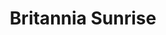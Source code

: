---
layout: product
product_id: 1419058446398
id: 1419058446398
title: Britannia Sunrise
body_html: >-
  <p>Taken at Britannia Beach in Squamish, BC during the Summer of 2016.</p>

  <p>This photo has a has a very special place in my heart. The day started at 3 am to catch the sunrise at Britannia Beach. Being in Kitsilano at the time, we had a drive ahead of us; if we were going to make it. It was a full day, starting at Britannia, then on to Whistler and all the way back and past to Abbotsford; all to end the day with a Fieldhouse beer. Truly a day to make one appreciate all that Mother Nature has to offer.</p>

  <p> </p>
vendor: Connell McCarthy
product_type: Photo Print
created_at: 2018-08-22T19:41:48-04:00
handle: britannia-sunrise
updated_at: 2022-01-18T10:42:31-05:00
published_at: 2018-08-22T19:38:24-04:00
template_suffix: ""
status: active
published_scope: global
tags: Batch 01, mountain, mountains, Print, snow, sunrise, sunset
admin_graphql_api_id: gid://shopify/Product/1419058446398
variants:
  - id: 39574752919614
    product_id: 1419058446398
    title: 8x10" / Full Colour
    price: "35.00"
    sku: CM-PP-B1-01-XXS-FC
    position: 1
    inventory_policy: deny
    compare_at_price: null
    fulfillment_service: manual
    inventory_management: null
    option1: 8x10"
    option2: Full Colour
    option3: null
    created_at: 2021-08-30T12:10:10-04:00
    updated_at: 2021-08-30T12:29:41-04:00
    taxable: true
    barcode: ""
    grams: 208
    image_id: 6198826041406
    weight: 0.208
    weight_unit: kg
    inventory_item_id: 41669193105470
    inventory_quantity: 0
    old_inventory_quantity: 0
    requires_shipping: true
    admin_graphql_api_id: gid://shopify/ProductVariant/39574752919614
  - id: 39574779461694
    product_id: 1419058446398
    title: 8x10" / Black & White
    price: "35.00"
    sku: CM-PP-B1-01-XXS-BW
    position: 2
    inventory_policy: deny
    compare_at_price: null
    fulfillment_service: manual
    inventory_management: null
    option1: 8x10"
    option2: Black & White
    option3: null
    created_at: 2021-08-30T12:18:09-04:00
    updated_at: 2021-08-30T12:29:41-04:00
    taxable: true
    barcode: ""
    grams: 208
    image_id: 6198825910334
    weight: 0.208
    weight_unit: kg
    inventory_item_id: 41669219614782
    inventory_quantity: 0
    old_inventory_quantity: 0
    requires_shipping: true
    admin_graphql_api_id: gid://shopify/ProductVariant/39574779461694
  - id: 12375468769342
    product_id: 1419058446398
    title: 8.5x11" / Full Colour
    price: "35.00"
    sku: CM-PP-B1-01-XS-FC
    position: 3
    inventory_policy: deny
    compare_at_price: null
    fulfillment_service: manual
    inventory_management: null
    option1: 8.5x11"
    option2: Full Colour
    option3: null
    created_at: 2018-08-22T19:41:48-04:00
    updated_at: 2021-08-30T12:29:42-04:00
    taxable: true
    barcode: ""
    grams: 208
    image_id: 6198826041406
    weight: 0.208
    weight_unit: kg
    inventory_item_id: 12538699546686
    inventory_quantity: -2
    old_inventory_quantity: -2
    requires_shipping: true
    admin_graphql_api_id: gid://shopify/ProductVariant/12375468769342
  - id: 39574776873022
    product_id: 1419058446398
    title: 8.5x11" / Black & White
    price: "35.00"
    sku: CM-PP-B1-01-XS-BW
    position: 4
    inventory_policy: deny
    compare_at_price: null
    fulfillment_service: manual
    inventory_management: null
    option1: 8.5x11"
    option2: Black & White
    option3: null
    created_at: 2021-08-30T12:17:20-04:00
    updated_at: 2021-08-30T12:29:43-04:00
    taxable: true
    barcode: ""
    grams: 208
    image_id: 6198825910334
    weight: 0.208
    weight_unit: kg
    inventory_item_id: 41669217026110
    inventory_quantity: -2
    old_inventory_quantity: -2
    requires_shipping: true
    admin_graphql_api_id: gid://shopify/ProductVariant/39574776873022
  - id: 12375468802110
    product_id: 1419058446398
    title: 13x19" / Full Colour
    price: "40.00"
    sku: CM-PP-B1-01-S-FC
    position: 5
    inventory_policy: deny
    compare_at_price: null
    fulfillment_service: manual
    inventory_management: null
    option1: 13x19"
    option2: Full Colour
    option3: null
    created_at: 2018-08-22T19:41:48-04:00
    updated_at: 2021-08-30T12:29:44-04:00
    taxable: true
    barcode: ""
    grams: 208
    image_id: 6198826041406
    weight: 0.208
    weight_unit: kg
    inventory_item_id: 12538699579454
    inventory_quantity: 0
    old_inventory_quantity: 0
    requires_shipping: true
    admin_graphql_api_id: gid://shopify/ProductVariant/12375468802110
  - id: 39574778544190
    product_id: 1419058446398
    title: 13x19" / Black & White
    price: "40.00"
    sku: CM-PP-B1-01-S-BW
    position: 6
    inventory_policy: deny
    compare_at_price: null
    fulfillment_service: manual
    inventory_management: null
    option1: 13x19"
    option2: Black & White
    option3: null
    created_at: 2021-08-30T12:17:51-04:00
    updated_at: 2021-08-30T12:29:45-04:00
    taxable: true
    barcode: ""
    grams: 208
    image_id: 6198825910334
    weight: 0.208
    weight_unit: kg
    inventory_item_id: 41669218730046
    inventory_quantity: 0
    old_inventory_quantity: 0
    requires_shipping: true
    admin_graphql_api_id: gid://shopify/ProductVariant/39574778544190
  - id: 39574755606590
    product_id: 1419058446398
    title: 16x20" / Full Colour
    price: "50.00"
    sku: CM-PP-B1-01-M-FC
    position: 7
    inventory_policy: deny
    compare_at_price: null
    fulfillment_service: manual
    inventory_management: null
    option1: 16x20"
    option2: Full Colour
    option3: null
    created_at: 2021-08-30T12:10:58-04:00
    updated_at: 2021-08-30T12:38:03-04:00
    taxable: true
    barcode: ""
    grams: 208
    image_id: 6198826041406
    weight: 0.208
    weight_unit: kg
    inventory_item_id: 41669195792446
    inventory_quantity: 0
    old_inventory_quantity: 0
    requires_shipping: true
    admin_graphql_api_id: gid://shopify/ProductVariant/39574755606590
  - id: 39574780346430
    product_id: 1419058446398
    title: 16x20" / Black & White
    price: "50.00"
    sku: CM-PP-B1-01-M-BW
    position: 8
    inventory_policy: deny
    compare_at_price: null
    fulfillment_service: manual
    inventory_management: null
    option1: 16x20"
    option2: Black & White
    option3: null
    created_at: 2021-08-30T12:18:28-04:00
    updated_at: 2021-08-30T12:38:04-04:00
    taxable: true
    barcode: ""
    grams: 208
    image_id: 6198825910334
    weight: 0.208
    weight_unit: kg
    inventory_item_id: 41669220532286
    inventory_quantity: 0
    old_inventory_quantity: 0
    requires_shipping: true
    admin_graphql_api_id: gid://shopify/ProductVariant/39574780346430
  - id: 39574757310526
    product_id: 1419058446398
    title: 20x24" / Full Colour
    price: "60.00"
    sku: CM-PP-B1-01-L-FC
    position: 9
    inventory_policy: deny
    compare_at_price: null
    fulfillment_service: manual
    inventory_management: null
    option1: 20x24"
    option2: Full Colour
    option3: null
    created_at: 2021-08-30T12:11:26-04:00
    updated_at: 2021-08-30T12:29:47-04:00
    taxable: true
    barcode: ""
    grams: 208
    image_id: 6198826041406
    weight: 0.208
    weight_unit: kg
    inventory_item_id: 41669197496382
    inventory_quantity: 0
    old_inventory_quantity: 0
    requires_shipping: true
    admin_graphql_api_id: gid://shopify/ProductVariant/39574757310526
  - id: 39574781329470
    product_id: 1419058446398
    title: 20x24" / Black & White
    price: "60.00"
    sku: CM-PP-B1-01-L-BW
    position: 10
    inventory_policy: deny
    compare_at_price: null
    fulfillment_service: manual
    inventory_management: null
    option1: 20x24"
    option2: Black & White
    option3: null
    created_at: 2021-08-30T12:18:45-04:00
    updated_at: 2021-08-30T12:29:48-04:00
    taxable: true
    barcode: ""
    grams: 208
    image_id: 6198825910334
    weight: 0.208
    weight_unit: kg
    inventory_item_id: 41669221515326
    inventory_quantity: 0
    old_inventory_quantity: 0
    requires_shipping: true
    admin_graphql_api_id: gid://shopify/ProductVariant/39574781329470
  - id: 39574758981694
    product_id: 1419058446398
    title: 20x30" / Full Colour
    price: "70.00"
    sku: CM-PP-B1-01-XL-FC
    position: 11
    inventory_policy: deny
    compare_at_price: null
    fulfillment_service: manual
    inventory_management: null
    option1: 20x30"
    option2: Full Colour
    option3: null
    created_at: 2021-08-30T12:11:51-04:00
    updated_at: 2021-08-30T12:29:48-04:00
    taxable: true
    barcode: ""
    grams: 208
    image_id: 6198826041406
    weight: 0.208
    weight_unit: kg
    inventory_item_id: 41669199167550
    inventory_quantity: 0
    old_inventory_quantity: 0
    requires_shipping: true
    admin_graphql_api_id: gid://shopify/ProductVariant/39574758981694
  - id: 39574782836798
    product_id: 1419058446398
    title: 20x30" / Black & White
    price: "70.00"
    sku: CM-PP-B1-01-XL-BW
    position: 12
    inventory_policy: deny
    compare_at_price: null
    fulfillment_service: manual
    inventory_management: null
    option1: 20x30"
    option2: Black & White
    option3: null
    created_at: 2021-08-30T12:19:12-04:00
    updated_at: 2021-08-30T12:29:49-04:00
    taxable: true
    barcode: ""
    grams: 208
    image_id: 6198825910334
    weight: 0.208
    weight_unit: kg
    inventory_item_id: 41669222989886
    inventory_quantity: 0
    old_inventory_quantity: 0
    requires_shipping: true
    admin_graphql_api_id: gid://shopify/ProductVariant/39574782836798
  - id: 39574761340990
    product_id: 1419058446398
    title: 24x36" / Full Colour
    price: "90.00"
    sku: CM-PP-B1-01-XXL-FC
    position: 13
    inventory_policy: deny
    compare_at_price: null
    fulfillment_service: manual
    inventory_management: null
    option1: 24x36"
    option2: Full Colour
    option3: null
    created_at: 2021-08-30T12:12:30-04:00
    updated_at: 2021-08-30T12:29:50-04:00
    taxable: true
    barcode: ""
    grams: 208
    image_id: 6198826041406
    weight: 0.208
    weight_unit: kg
    inventory_item_id: 41669201494078
    inventory_quantity: 0
    old_inventory_quantity: 0
    requires_shipping: true
    admin_graphql_api_id: gid://shopify/ProductVariant/39574761340990
  - id: 39574783950910
    product_id: 1419058446398
    title: 24x36" / Black & White
    price: "90.00"
    sku: CM-PP-B1-01-XXL-BW
    position: 14
    inventory_policy: deny
    compare_at_price: null
    fulfillment_service: manual
    inventory_management: null
    option1: 24x36"
    option2: Black & White
    option3: null
    created_at: 2021-08-30T12:19:33-04:00
    updated_at: 2021-08-30T12:29:50-04:00
    taxable: true
    barcode: ""
    grams: 208
    image_id: 6198825910334
    weight: 0.208
    weight_unit: kg
    inventory_item_id: 41669224136766
    inventory_quantity: 0
    old_inventory_quantity: 0
    requires_shipping: true
    admin_graphql_api_id: gid://shopify/ProductVariant/39574783950910
  - id: 39574764322878
    product_id: 1419058446398
    title: 30x40" / Full Colour
    price: "100.00"
    sku: CM-PP-B1-01-XXXL-FC
    position: 15
    inventory_policy: deny
    compare_at_price: null
    fulfillment_service: manual
    inventory_management: null
    option1: 30x40"
    option2: Full Colour
    option3: null
    created_at: 2021-08-30T12:13:18-04:00
    updated_at: 2021-08-30T12:29:52-04:00
    taxable: true
    barcode: ""
    grams: 208
    image_id: 6198826041406
    weight: 0.208
    weight_unit: kg
    inventory_item_id: 41669204508734
    inventory_quantity: 0
    old_inventory_quantity: 0
    requires_shipping: true
    admin_graphql_api_id: gid://shopify/ProductVariant/39574764322878
  - id: 39574785392702
    product_id: 1419058446398
    title: 30x40" / Black & White
    price: "100.00"
    sku: CM-PP-B1-01-XXXL-BW
    position: 16
    inventory_policy: deny
    compare_at_price: null
    fulfillment_service: manual
    inventory_management: null
    option1: 30x40"
    option2: Black & White
    option3: null
    created_at: 2021-08-30T12:19:59-04:00
    updated_at: 2021-08-30T12:29:54-04:00
    taxable: true
    barcode: ""
    grams: 208
    image_id: 6198825910334
    weight: 0.208
    weight_unit: kg
    inventory_item_id: 41669225578558
    inventory_quantity: 0
    old_inventory_quantity: 0
    requires_shipping: true
    admin_graphql_api_id: gid://shopify/ProductVariant/39574785392702
options:
  - id: 1948189917246
    product_id: 1419058446398
    name: Size
    position: 1
    values:
      - 8x10"
      - 8.5x11"
      - 13x19"
      - 16x20"
      - 20x24"
      - 20x30"
      - 24x36"
      - 30x40"
  - id: 2010255425598
    product_id: 1419058446398
    name: Color
    position: 2
    values:
      - Full Colour
      - Black & White
images:
  - id: 6198826041406
    product_id: 1419058446398
    position: 1
    created_at: 2019-03-04T19:31:57-05:00
    updated_at: 2019-10-20T18:44:16-04:00
    alt: null
    width: 1000
    height: 1500
    src: https://cdn.shopify.com/s/files/1/1624/2355/products/CM---Britannia-Sunrise-_Product-Mockup-2019.jpg?v=1571611456
    variant_ids:
      - 12375468769342
      - 12375468802110
      - 39574752919614
      - 39574755606590
      - 39574757310526
      - 39574758981694
      - 39574761340990
      - 39574764322878
    admin_graphql_api_id: gid://shopify/ProductImage/6198826041406
  - id: 6198825910334
    product_id: 1419058446398
    position: 2
    created_at: 2019-03-04T19:31:55-05:00
    updated_at: 2019-10-20T18:44:16-04:00
    alt: null
    width: 1000
    height: 1500
    src: https://cdn.shopify.com/s/files/1/1624/2355/products/CM---Britannia-Sunrise-_Product-Mockup-2019_-_B_W.jpg?v=1571611456
    variant_ids:
      - 39574776873022
      - 39574778544190
      - 39574779461694
      - 39574780346430
      - 39574781329470
      - 39574782836798
      - 39574783950910
      - 39574785392702
    admin_graphql_api_id: gid://shopify/ProductImage/6198825910334
  - id: 28229531828286
    product_id: 1419058446398
    position: 3
    created_at: 2021-05-04T17:26:49-04:00
    updated_at: 2021-05-04T17:26:49-04:00
    alt: null
    width: 2000
    height: 1800
    src: https://cdn.shopify.com/s/files/1/1624/2355/products/PAR_02_0001_0ce554ac-fa41-4a48-be5c-48cf275850ea.png?v=1620163609
    variant_ids: []
    admin_graphql_api_id: gid://shopify/ProductImage/28229531828286
image:
  id: 6198826041406
  product_id: 1419058446398
  position: 1
  created_at: 2019-03-04T19:31:57-05:00
  updated_at: 2019-10-20T18:44:16-04:00
  alt: null
  width: 1000
  height: 1500
  src: https://cdn.shopify.com/s/files/1/1624/2355/products/CM---Britannia-Sunrise-_Product-Mockup-2019.jpg?v=1571611456
  variant_ids:
    - 12375468769342
    - 12375468802110
    - 39574752919614
    - 39574755606590
    - 39574757310526
    - 39574758981694
    - 39574761340990
    - 39574764322878
  admin_graphql_api_id: gid://shopify/ProductImage/6198826041406

---